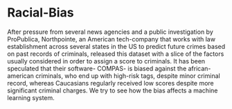# Racial-Bias
After pressure from several news agencies and a public investigation by ProPublica, Northpointe, an American tech-company that works with law establishment across several states in the US to predict future crimes based on past records of criminals, released this dataset with a slice of the factors usually considered in order to assign a score to criminals.
It has been speculated that their software- COMPAS- is biased against the african-american criminals, who end up with high-risk tags, despite minor criminal record, whereas Caucasians regularly received low scores despite more significant criminal charges. We try to see how the bias affects a machine learning system.
